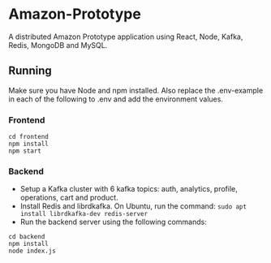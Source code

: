 # Amazon-Prototype
A distributed Amazon Prototype application using React, Node, Kafka, Redis, MongoDB and MySQL.

## Running

Make sure you have Node and npm installed. Also replace the .env-example in each of the following to .env and add the environment values.

### Frontend

```
cd frontend
npm install
npm start
```

### Backend

- Setup a Kafka cluster with 6 kafka topics: auth, analytics, profile, operations, cart and product.
- Install Redis and librdkafka. On Ubuntu, run the command: `sudo apt install librdkafka-dev redis-server`
- Run the backend server using the following commands:
```
cd backend
npm install
node index.js
```

